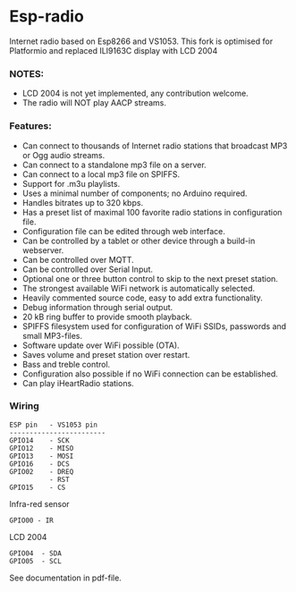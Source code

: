 # Esp-radio
Internet radio based on Esp8266 and VS1053.
This fork is optimised for Platformio and replaced ILI9163C display with LCD 2004

### NOTES:
- LCD 2004 is not yet implemented, any contribution welcome.
- The radio will NOT play AACP streams.

### Features:
- Can connect to thousands of Internet radio stations that broadcast MP3 or Ogg audio streams.
- Can connect to a standalone mp3 file on a server.
- Can connect to a local mp3 file on SPIFFS.
- Support for .m3u playlists.
- Uses a minimal number of components; no Arduino required.
- Handles bitrates up to 320 kbps.
- Has a preset list of maximal 100 favorite radio stations in configuration file.
- Configuration file can be edited through web interface.
- Can be controlled by a tablet or other device through a build-in webserver.
- Can be controlled over MQTT.
- Can be controlled over Serial Input.
- Optional one or three button control to skip to the next preset station.
- The strongest available WiFi network is automatically selected.
- Heavily commented source code, easy to add extra functionality.
- Debug information through serial output.
- 20 kB ring buffer to provide smooth playback.
- SPIFFS filesystem used for configuration of WiFi SSIDs, passwords and small MP3-files.
- Software update over WiFi possible (OTA).
- Saves volume and preset station over restart.
- Bass and treble control.
- Configuration also possible if no WiFi connection can be established.
- Can play iHeartRadio stations.


### Wiring
```
ESP pin   - VS1053 pin
------------------------
GPIO14    - SCK
GPIO12    - MISO
GPIO13    - MOSI
GPIO16    - DCS
GPIO02    - DREQ
          - RST
GPIO15    - CS
```

Infra-red sensor

```
GPIO00 - IR
```

LCD 2004

```
GPIO04  - SDA
GPIO05  - SCL
```

See documentation in pdf-file.
